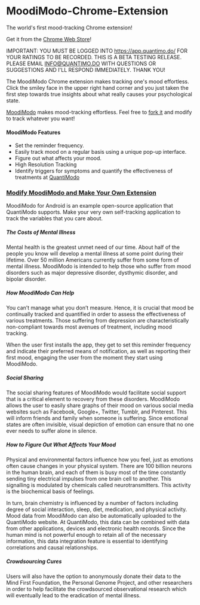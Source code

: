 MoodiModo-Chrome-Extension
==========================

The world's first mood-tracking Chrome extension!

Get it from the [Chrome Web Store](https://chrome.google.com/webstore/detail/moodimodo/lncgjbhijecjdbdgeigfodmiimpmlelg?hl=en-US)!

IMPORTANT: YOU MUST BE LOGGED INTO https://app.quantimo.do/ FOR YOUR RATINGS TO BE RECORDED. THIS IS A BETA TESTING RELEASE. PLEASE EMAIL INFO@QUANTIMO.DO WITH QUESTIONS OR SUGGESTIONS AND I'LL RESPOND IMMEDIATELY. THANK YOU!

The MoodiModo Chrome extension makes tracking one's mood effortless. Click the smiley face in the upper right hand corner and you just taken the first step towards true insights about what really causes your psychological state.

[MoodiModo](https://play.google.com/store/apps/details?id=com.moodimodo&hl=en) makes mood-tracking effortless.  Feel free to [fork it](https://github.com/mikepsinn/MoodiModo-Chrome) and modify to track whatever you want!

#### MoodiModo Features
* Set the reminder frequency.
* Easily track mood on a regular basis using a unique pop-up interface.
* Figure out what affects your mood.
* High Resolution Tracking
* Identify triggers for symptoms and quantify the effectiveness of treatments at [QuantiModo](https://app.quantimo.do/)

### [Modify MoodiModo and Make Your Own Extension](https://github.com/mikepsinn/MoodiModo-Chrome)
MoodiModo for Android is an example open-source application that QuantiModo supports. Make your very own self-tracking application to track the variables that you care about. 

##### The Costs of Mental Illness

Mental health is the greatest unmet need of our time. About half of the people you know will develop a mental illness at some point during their lifetime. Over 50 million Americans currently suffer from some form of mental illness. MoodiModo is intended to help those who suffer from mood disorders such as major depressive disorder, dysthymic disorder, and bipolar disorder.

##### How MoodiModo Can Help
You can’t manage what you don’t measure. Hence, it is crucial that mood be continually tracked and quantified in order to assess the effectiveness of various treatments. Those suffering from depression are characteristically non-compliant towards most avenues of treatment, including mood tracking.

When the user first installs the app, they get to set this reminder frequency and indicate their preferred means of notification, as well as reporting their first mood, engaging the user from the moment they start using MoodiModo.

##### Social Sharing

The social sharing features of MoodiModo would facilitate social support that is a critical element to recovery from these disorders. MoodiModo allows the user to easily share graphs of their mood on various social media websites such as Facebook, Google+, Twitter, Tumblr, and Pinterest. This will inform friends and family when someone is suffering.  Since emotional states are often invisible, visual depiction of emotion can ensure that no one ever needs to suffer alone in silence.

##### How to Figure Out What Affects Your Mood

Physical and environmental factors influence how you feel, just as emotions often cause changes in your physical system. There are 100 billion neurons in the human brain, and each of them is busy most of the time constantly sending tiny electrical impulses from one brain cell to another.  This signalling is modulated by chemicals called neurotransmitters. This activity is the biochemical basis of feelings.

In turn, brain chemistry is influenced by a number of factors including degree of social interaction, sleep, diet, medication, and physical activity. Mood data from MoodiModo can also be automatically uploaded to the QuantiModo website.  At QuantiModo, this data can be combined with data from other applications, devices and electronic health records.  Since the human mind is not powerful enough to retain all of the necessary information, this data integration feature is essential to identifying correlations and causal relationships.

##### Crowdsourcing Cures

Users will also have the option to anonymously donate their data to the Mind First Foundation, the Personal Genome Project, and other researchers in order to help facilitate the crowdsourced observational research which will eventually lead to the eradication of mental illness.

